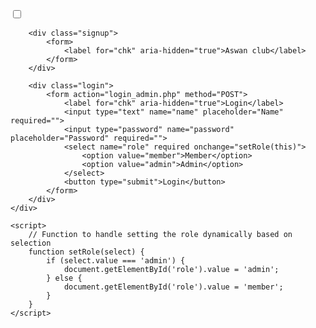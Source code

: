 <!DOCTYPE html>
<html>
<head>
	<title>Aswan Club</title>
	<link rel="stylesheet" type="text/css" href="club.css">
	<link href="https://fonts.googleapis.com/css2?family=Jost:wght@500&display=swap" rel="stylesheet">
</head>
<body>
	<div class="main">
		<input type="checkbox" id="chk" aria-hidden="true">

		<div class="signup">
			<form>
				<label for="chk" aria-hidden="true">Aswan club</label>
			</form>
		</div>

		<div class="login">
			<form action="login_admin.php" method="POST">
				<label for="chk" aria-hidden="true">Login</label>
				<input type="text" name="name" placeholder="Name" required="">
				<input type="password" name="password" placeholder="Password" required="">
				<select name="role" required onchange="setRole(this)">
					<option value="member">Member</option>
					<option value="admin">Admin</option>
				</select>
				<button type="submit">Login</button>
			</form>
		</div>
	</div>

	<script>
		// Function to handle setting the role dynamically based on selection
		function setRole(select) {
			if (select.value === 'admin') {
				document.getElementById('role').value = 'admin';
			} else {
				document.getElementById('role').value = 'member';
			}
		}
	</script>
</body>
</html>
